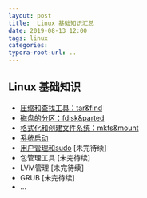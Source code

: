 ```yaml
---
layout: post
title:  Linux 基础知识汇总
date: 2019-08-13 12:00
tags: linux
categories:
typora-root-url: ..
---
```



## Linux 基础知识

- [压缩和查找工具：tar&find](/linux-basics/2019/08/13/linux-tar-and-find.html)
- [磁盘的分区：fdisk&parted](/linux-basics/2019/08/22/linux-disk-parted.html)
- [格式化和创建文件系统：mkfs&mount](/linux-basics/2019/08/25/linux-mkfs-and-mount.html)
- [系统启动](/linux-basics/2019/08/27/linux-system-startup.html)
- [用户管理和sudo](/linux-basics/2019/08/30/linux-user-and-sudo.html) [未完待续]
- 包管理工具 [未完待续]
- LVM管理 [未完待续]
- GRUB [未完待续]
- ...
